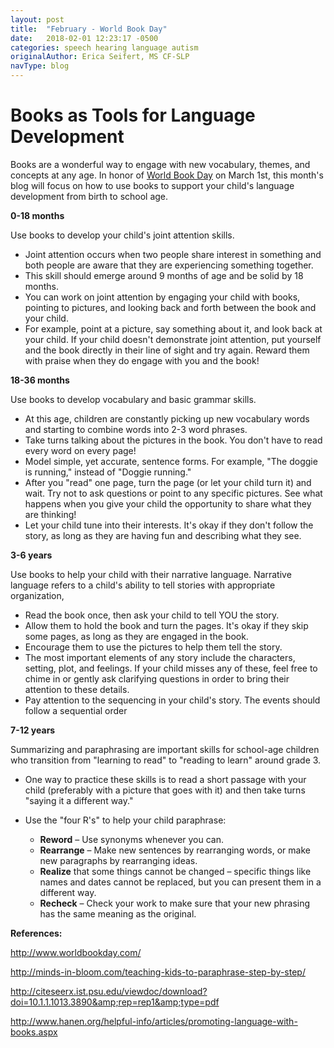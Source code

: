 ```yaml
---
layout: post
title:  "February - World Book Day"
date:   2018-02-01 12:23:17 -0500
categories: speech hearing language autism
originalAuthor: Erica Seifert, MS CF-SLP
navType: blog
---
```


# Books as Tools for Language Development

Books are a wonderful way to engage with new vocabulary, themes, and concepts at any age. In honor of [World Book Day](http://www.worldbookday.com/) on March 1st, this month&#39;s blog will focus on how to use books to support your child&#39;s language development from birth to school age.

**0-18 months**

Use books to develop your child&#39;s joint attention skills.

- Joint attention occurs when two people share interest in something and both people are aware that they are experiencing something together.
- This skill should emerge around 9 months of age and be solid by 18 months.
- You can work on joint attention by engaging your child with books, pointing to pictures, and looking back and forth between the book and your child.
- For example, point at a picture, say something about it, and look back at your child. If your child doesn&#39;t demonstrate joint attention, put yourself and the book directly in their line of sight and try again. Reward them with praise when they do engage with you and the book!

**18-36 months**

Use books to develop vocabulary and basic grammar skills.

- At this age, children are constantly picking up new vocabulary words and starting to combine words into 2-3 word phrases.
- Take turns talking about the pictures in the book. You don&#39;t have to read every word on every page!
- Model simple, yet accurate, sentence forms. For example, &quot;The doggie is running,&quot; instead of &quot;Doggie running.&quot;
- After you &quot;read&quot; one page, turn the page (or let your child turn it) and wait. Try not to ask questions or point to any specific pictures. See what happens when you give your child the opportunity to share what they are thinking!
- Let your child tune into their interests. It&#39;s okay if they don&#39;t follow the story, as long as they are having fun and describing what they see.

**3-6 years**

Use books to help your child with their narrative language. Narrative language refers to a child&#39;s ability to tell stories with appropriate organization,

- Read the book once, then ask your child to tell YOU the story.
- Allow them to hold the book and turn the pages. It&#39;s okay if they skip some pages, as long as they are engaged in the book.
- Encourage them to use the pictures to help them tell the story.
- The most important elements of any story include the characters, setting, plot, and feelings. If your child misses any of these, feel free to chime in or gently ask clarifying questions in order to bring their attention to these details.
- Pay attention to the sequencing in your child&#39;s story. The events should follow a sequential order

**7-12 years**

Summarizing and paraphrasing are important skills for school-age children who transition from &quot;learning to read&quot; to &quot;reading to learn&quot; around grade 3.

- One way to practice these skills is to read a short passage with your child (preferably with a picture that goes with it) and then take turns &quot;saying it a different way.&quot;
- Use the &quot;four R&#39;s&quot; to help your child paraphrase:

  - **Reword**  – Use synonyms whenever you can.
  - **Rearrange**  – Make new sentences by rearranging words, or make new paragraphs by rearranging ideas.
  - **Realize**  that some things cannot be changed – specific things like names and dates cannot be replaced, but you can present them in a different way.
  - **Recheck**  – Check your work to make sure that your new phrasing has the same meaning as the original.

**References:**

http://www.worldbookday.com/

http://minds-in-bloom.com/teaching-kids-to-paraphrase-step-by-step/

http://citeseerx.ist.psu.edu/viewdoc/download?doi=10.1.1.1013.3890&amp;rep=rep1&amp;type=pdf

http://www.hanen.org/helpful-info/articles/promoting-language-with-books.aspx
